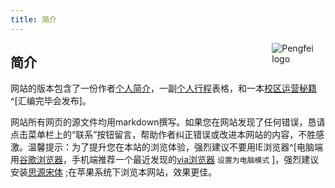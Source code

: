 ```yaml
---
title: 简介
---
```


[<img src="https://zpfsite.files.wordpress.com/2017/11/e6ada3efbc9a2017-02-21-021403efbc9b618x618.jpg?w=544" style="max-width:17%;min-width:40px;float:right;" alt="Pengfei logo" />](http://www.pfzhang.com)

## 简介
网站的版本包含了一份作者[个人简介](https://k12.pfzhang.com/about/)，一副[个人行程](../schedule.html)表格，和一本[校区运营秘籍](https://k12.pfzhang.com/) ^[汇编完毕会发布]。

网站所有网页的源文件均用markdown撰写。如果您在网站发现了任何错误，恳请点击菜单栏上的“联系”按钮留言，帮助作者纠正错误或改进本网站的内容，不胜感激。温馨提示：为了提升您在本站的浏览体验，强烈建议不要用IE浏览器^[电脑端用<u>谷歌浏览器</u>，手机端推荐一个最近发现的<u>via浏览器</u> `设置为电脑模式` ]，强烈建议安装[思源宋体](https://github.com/adobe-fonts/source-han-serif/tree/release) ;在苹果系统下浏览本网站，效果更佳。
